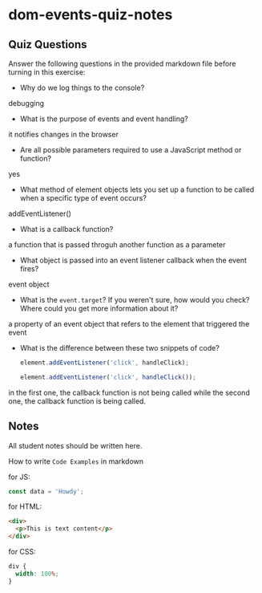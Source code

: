 # dom-events-quiz-notes

## Quiz Questions

Answer the following questions in the provided markdown file before turning in this exercise:

- Why do we log things to the console?

debugging

- What is the purpose of events and event handling?

it notifies changes in the browser

- Are all possible parameters required to use a JavaScript method or function?

yes

- What method of element objects lets you set up a function to be called when a specific type of event occurs?

addEventListener()

- What is a callback function?

a function that is passed throguh another function as a parameter

- What object is passed into an event listener callback when the event fires?

event object

- What is the `event.target`? If you weren't sure, how would you check? Where could you get more information about it?

a property of an event object that refers to the element that triggered the event

- What is the difference between these two snippets of code?
  ```js
  element.addEventListener('click', handleClick);
  ```
  ```js
  element.addEventListener('click', handleClick());
  ```

in the first one, the callback function is not being called while the second one, the callback function is being called.

## Notes

All student notes should be written here.

How to write `Code Examples` in markdown

for JS:

```javascript
const data = 'Howdy';
```

for HTML:

```html
<div>
  <p>This is text content</p>
</div>
```

for CSS:

```css
div {
  width: 100%;
}
```
